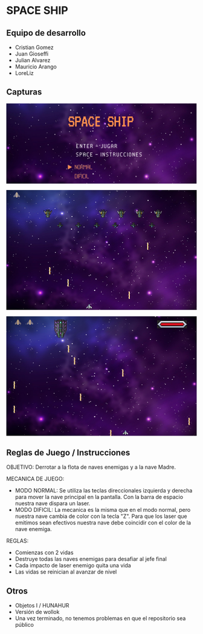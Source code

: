 # SPACE SHIP

## Equipo de desarrollo

- Cristian Gomez
- Juan Gioseffi
- Julian Alvarez
- Mauricio Arango
- LoreLiz

## Capturas

![pantalla principal](https://github.com/obj1-unahur-2024s1/TPGameIntegrador-random/blob/master/image/principalRM.png)

![juego](https://github.com/obj1-unahur-2024s1/TPGameIntegrador-random/blob/master/image/juegoRM.png)

![jefe](https://github.com/obj1-unahur-2024s1/TPGameIntegrador-random/blob/master/image/jefeRM.png)

## Reglas de Juego / Instrucciones

OBJETIVO: Derrotar a la flota de naves enemigas y a la nave Madre.

MECANICA DE JUEGO:

- MODO NORMAL: Se utiliza las teclas direccionales izquierda y derecha para mover la nave principal en la pantalla. Con la barra de espacio nuestra nave dispara un laser.
- MODO DIFICIL: La mecanica es la misma que en el modo normal, pero nuestra nave cambia de color con la tecla "Z". Para que los laser que emitimos sean efectivos nuestra nave debe coincidir con el color de la nave enemiga.

REGLAS:

- Comienzas con 2 vidas
- Destruye todas las naves enemigas para desafiar al jefe final
- Cada impacto de laser enemigo quita una vida
- Las vidas se reinician al avanzar de nivel

## Otros

- Objetos I / HUNAHUR
- Versión de wollok
- Una vez terminado, no tenemos problemas en que el repositorio sea público
